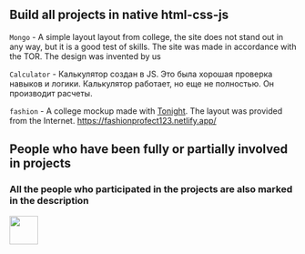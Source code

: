 ## Build all projects in native html-css-js

`Mongo` - A simple layout layout from college, the site does not stand out in any way, but it is a good test of skills. The site was made in accordance with the TOR. The design was invented by us


`Calculator` - Калькулятор создан в JS. Это была хорошая проверка навыков и логики. Калькулятор работает, но еще не полностью. Он производит расчеты.


`fashion` - A college mockup made with <a href="https://github.com/Tonight11">Tonight</a>. The layout was provided from the Internet.
https://fashionprofect123.netlify.app/


## People who have been fully or partially involved in projects
### All the people who participated in the projects are also marked in the description

<a href="https://github.com/Tonight11">
  <img width="50px" src="https://avatars.githubusercontent.com/u/64700669?v=4"/>
</a>
